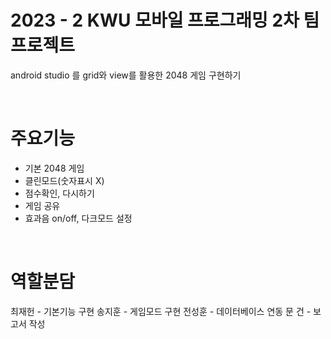 # 2023 - 2 KWU 모바일 프로그래밍 2차 팀 프로젝트
android studio 를 grid와 view를 활용한 2048 게임 구현하기

</br>

# 주요기능
<ul>
  <li> 기본 2048 게임</li>
  <li> 클린모드(숫자표시 X)</li>
  <li> 점수확인, 다시하기 </li>
  <li> 게임 공유 </li>
  <li> 효과음 on/off, 다크모드 설정</li>
</ul>

</br>

# 역할분담
최재헌 - 기본기능 구현
송지훈 - 게임모드 구현
전성훈 - 데이터베이스 연동
문 건 - 보고서 작성
